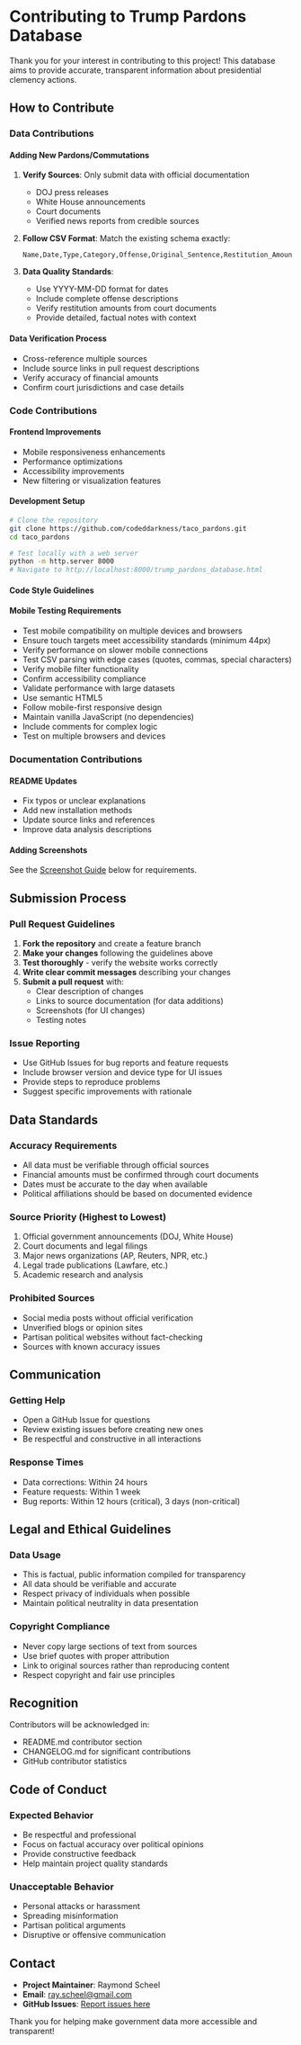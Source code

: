 # Contributing to Trump Pardons Database

Thank you for your interest in contributing to this project! This database aims to provide accurate, transparent information about presidential clemency actions.

## How to Contribute

### Data Contributions

#### Adding New Pardons/Commutations
1. **Verify Sources**: Only submit data with official documentation
   - DOJ press releases
   - White House announcements
   - Court documents
   - Verified news reports from credible sources

2. **Follow CSV Format**: Match the existing schema exactly:
   ```
   Name,Date,Type,Category,Offense,Original_Sentence,Restitution_Amount,Political_Party,Court,Notes
   ```

3. **Data Quality Standards**:
   - Use YYYY-MM-DD format for dates
   - Include complete offense descriptions
   - Verify restitution amounts from court documents
   - Provide detailed, factual notes with context

#### Data Verification Process
- Cross-reference multiple sources
- Include source links in pull request descriptions
- Verify accuracy of financial amounts
- Confirm court jurisdictions and case details

### Code Contributions

#### Frontend Improvements
- Mobile responsiveness enhancements
- Performance optimizations
- Accessibility improvements
- New filtering or visualization features

#### Development Setup
```bash
# Clone the repository
git clone https://github.com/codeddarkness/taco_pardons.git
cd taco_pardons

# Test locally with a web server
python -m http.server 8000
# Navigate to http://localhost:8000/trump_pardons_database.html
```

#### Code Style Guidelines

#### Mobile Testing Requirements
- Test mobile compatibility on multiple devices and browsers
- Ensure touch targets meet accessibility standards (minimum 44px)
- Verify performance on slower mobile connections
- Test CSV parsing with edge cases (quotes, commas, special characters)
- Verify mobile filter functionality
- Confirm accessibility compliance
- Validate performance with large datasets
- Use semantic HTML5
- Follow mobile-first responsive design
- Maintain vanilla JavaScript (no dependencies)
- Include comments for complex logic
- Test on multiple browsers and devices

### Documentation Contributions

#### README Updates
- Fix typos or unclear explanations
- Add new installation methods
- Update source links and references
- Improve data analysis descriptions

#### Adding Screenshots
See the [Screenshot Guide](#screenshot-capture-instructions) below for requirements.

## Submission Process

### Pull Request Guidelines
1. **Fork the repository** and create a feature branch
2. **Make your changes** following the guidelines above
3. **Test thoroughly** - verify the website works correctly
4. **Write clear commit messages** describing your changes
5. **Submit a pull request** with:
   - Clear description of changes
   - Links to source documentation (for data additions)
   - Screenshots (for UI changes)
   - Testing notes

### Issue Reporting
- Use GitHub Issues for bug reports and feature requests
- Include browser version and device type for UI issues
- Provide steps to reproduce problems
- Suggest specific improvements with rationale

## Data Standards

### Accuracy Requirements
- All data must be verifiable through official sources
- Financial amounts must be confirmed through court documents
- Dates must be accurate to the day when available
- Political affiliations should be based on documented evidence

### Source Priority (Highest to Lowest)
1. Official government announcements (DOJ, White House)
2. Court documents and legal filings
3. Major news organizations (AP, Reuters, NPR, etc.)
4. Legal trade publications (Lawfare, etc.)
5. Academic research and analysis

### Prohibited Sources
- Social media posts without official verification
- Unverified blogs or opinion sites
- Partisan political websites without fact-checking
- Sources with known accuracy issues

## Communication

### Getting Help
- Open a GitHub Issue for questions
- Review existing issues before creating new ones
- Be respectful and constructive in all interactions

### Response Times
- Data corrections: Within 24 hours
- Feature requests: Within 1 week
- Bug reports: Within 12 hours (critical), 3 days (non-critical)

## Legal and Ethical Guidelines

### Data Usage
- This is factual, public information compiled for transparency
- All data should be verifiable and accurate
- Respect privacy of individuals when possible
- Maintain political neutrality in data presentation

### Copyright Compliance
- Never copy large sections of text from sources
- Use brief quotes with proper attribution
- Link to original sources rather than reproducing content
- Respect copyright and fair use principles

## Recognition

Contributors will be acknowledged in:
- README.md contributor section
- CHANGELOG.md for significant contributions
- GitHub contributor statistics

## Code of Conduct

### Expected Behavior
- Be respectful and professional
- Focus on factual accuracy over political opinions
- Provide constructive feedback
- Help maintain project quality standards

### Unacceptable Behavior
- Personal attacks or harassment
- Spreading misinformation
- Partisan political arguments
- Disruptive or offensive communication

## Contact

- **Project Maintainer**: Raymond Scheel
- **Email**: ray.scheel@gmail.com
- **GitHub Issues**: [Report issues here](https://github.com/codeddarkness/taco_pardons/issues)

Thank you for helping make government data more accessible and transparent!
